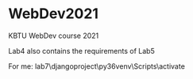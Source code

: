 # WebDev2021

KBTU WebDev course 2021

Lab4 also contains the requirements of Lab5

For me: lab7\djangoproject\py36venv\Scripts\activate
